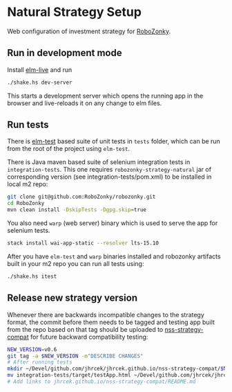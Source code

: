 # Natural Strategy Setup

Web configuration of investment strategy for [RoboZonky](https://robozonky.github.io/).

## Run in development mode

Install [elm-live](https://github.com/wking-io/elm-live) and run 

```bash
./shake.hs dev-server
```

This starts a development server which opens the running app in the browser and live-reloads it on any change to elm files.

## Run tests

There is [elm-test](https://package.elm-lang.org/packages/elm-explorations/test/latest/) based suite of unit tests in `tests` folder,
which can be run from the root of the project using `elm-test`.

There is Java maven based suite of selenium integration tests in `integration-tests`.
This one requires `robozonky-strategy-natural` jar of corresponding version (see integration-tests/pom.xml) to be installed in local m2 repo:

```bash
git clone git@github.com:RoboZonky/robozonky.git
cd RoboZonky
mvn clean install -DskipTests -Dgpg.skip=true
```

You also need `warp` (web server) binary which is used to serve the app for selenium tests.

```bash
stack install wai-app-static --resolver lts-15.10
```

After you have `elm-test` and `warp` binaries installed and robozonky artifacts built in your m2 repo you can run all tests using:

```bash
./shake.hs itest
```

## Release new strategy version

Whenever there are backwards incompatible changes to the strategy format,
the commit before them needs to be tagged and testing app built from the repo based on that tag should be uploaded to [nss-strategy-compat](https://github.com/jhrcek/jhrcek.github.io/tree/master/nss-strategy-compat) for future backward compatibility testing:

```bash
NEW_VERSION=v0.6
git tag -a $NEW_VERSION -m"DESCRIBE CHANGES"
# After running tests
mkdir ~/Devel/github.com/jhrcek/jhrcek.github.io/nss-strategy-compat/$NEW_VERSION
mv integration-tests/target/testApp.html ~/Devel/github.com/jhrcek/jhrcek.github.io/nss-strategy-compat/$NEW_VERSION/index.html
# Add links to jhrcek.github.io/nss-strategy-compat/README.md
```

